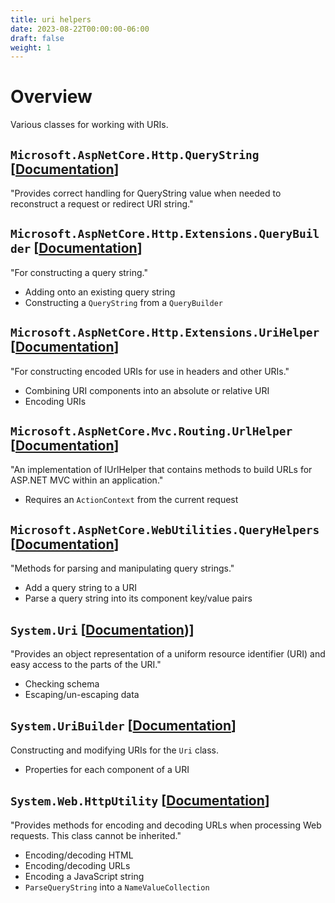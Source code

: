 ```yaml
---
title: uri helpers
date: 2023-08-22T00:00:00-06:00
draft: false
weight: 1
---
```


# Overview
Various classes for working with URIs.

## `Microsoft.AspNetCore.Http.QueryString` [[Documentation](https://learn.microsoft.com/en-us/dotnet/api/microsoft.aspnetcore.http.querystring?view=aspnetcore-7.0)]  

"Provides correct handling for QueryString value when needed to reconstruct a request or redirect URI string."

## `Microsoft.AspNetCore.Http.Extensions.QueryBuilder` [[Documentation](https://learn.microsoft.com/en-us/dotnet/api/microsoft.aspnetcore.http.extensions.querybuilder?view=aspnetcore-7.0)]  

"For constructing a query string."
- Adding onto an existing query string
- Constructing a `QueryString` from a `QueryBuilder`

## `Microsoft.AspNetCore.Http.Extensions.UriHelper` [[Documentation](https://learn.microsoft.com/en-us/dotnet/api/microsoft.aspnetcore.http.extensions.urihelper?view=aspnetcore-7.0)]  

"For constructing encoded URIs for use in headers and other URIs."
- Combining URI components into an absolute or relative URI
- Encoding URIs

## `Microsoft.AspNetCore.Mvc.Routing.UrlHelper` [[Documentation](https://learn.microsoft.com/en-us/dotnet/api/microsoft.aspnetcore.mvc.routing.urlhelper?view=aspnetcore-7.0)]  

"An implementation of IUrlHelper that contains methods to build URLs for ASP.NET MVC within an application."
- Requires an `ActionContext` from the current request

## `Microsoft.AspNetCore.WebUtilities.QueryHelpers` [[Documentation](https://learn.microsoft.com/en-us/dotnet/api/microsoft.aspnetcore.webutilities.queryhelpers?view=aspnetcore-7.0)]  

"Methods for parsing and manipulating query strings."
- Add a query string to a URI
- Parse a query string into its component key/value pairs

## `System.Uri` [[Documentation](https://learn.microsoft.com/en-us/dotnet/api/system.uri?view=net-7.0#remarks))]  

"Provides an object representation of a uniform resource identifier (URI) and easy access to the parts of the URI."
- Checking schema
- Escaping/un-escaping data

## `System.UriBuilder` [[Documentation](https://learn.microsoft.com/en-us/dotnet/api/system.uribuilder?view=net-7.0)]  

Constructing and modifying URIs for the `Uri` class.
- Properties for each component of a URI

## `System.Web.HttpUtility` [[Documentation](https://learn.microsoft.com/en-us/dotnet/api/system.web.httputility?view=net-7.0)]  

"Provides methods for encoding and decoding URLs when processing Web requests. This class cannot be inherited."
- Encoding/decoding HTML
- Encoding/decoding URLs
- Encoding a JavaScript string
- `ParseQueryString` into a `NameValueCollection`
